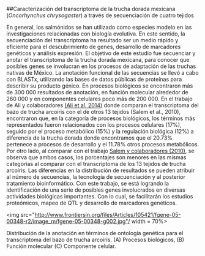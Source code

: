 ##Caracterización del transcriptoma de la trucha dorada mexicana (*Oncorhynchus chrysogaster*) a través de secuenciación de cuatro tejidos

En general, los salmónidos se han utilizado como especies modelo en las investigaciones relacionadas con biología evolutiva. En este sentido, la secuenciación del transcriptoma ha resultado ser un medio rápido y eficiente para el descubrimiento de genes, desarrollo de marcadores genéticos y análisis expresión. El objetivo de este estudio fue secuenciar y anotar el transcriptoma de la trucha dorada mexicana, para conocer que posibles genes se involucran en los procesos de adaptación de las truchas nativas de México. La anotación funcional de las secuencias se llevó a cabo con BLASTx, utilizando las bases de datos públicas de proteínas para describir su producto génico. En procesos biológicos se encontraron más de 300 000 resultados de anotación, en función molecular alrededor de 260 000 y en componentes celulares poco más de 200 000. En el trabajo de Ali y colaboradores [(Ali et al, 2014)](http://journal.frontiersin.org/article/10.3389/fgene.2014.00348/full) donde comparan el transcriptoma del bazo de trucha arcoíris con el de otros 13 tejidos (Salem et al., 2010), encontraron que, en la categoría de procesos biológicos, los términos más representados fueron relacionados con los procesos celulares (17%), seguido por el proceso metabólico (15%) y la regulación biológica (12%) a diferencia de la trucha dorada donde encontramos que el 20.73% pertenece a procesos de desarrollo y el 11.78% otros procesos metabólicos. Por otro lado, al comparar con el trabajo [Salem y colaboradores (2010)](http://bmcgenomics.biomedcentral.com/articles/10.1186/1471-2164-11-564), se observa que ambos casos, los porcentajes son menores en las mismas categorías al comparar con el transcriptoma de los 13 tejidos de trucha arcoíris. Las diferencias en la distribución de resultados se pueden atribuir al número de secuencias, la tecnología de secuenciación y al posterior tratamiento bioinformático. Con este trabajo, se está logrando la identificación de una serie de posibles genes involucrados en diversas actividades biológicas importantes. Con lo cual, se facilitarán los estudios proteómicos, mapeo de QTL y desarrollo de marcadores genéticos.

<img src="http://www.frontiersin.org/files/Articles/105421/fgene-05-00348-r2/image_m/fgene-05-00348-g002.jpg"/ width = 70%>

Distribución de la anotación en términos de ontología genética para el transcriptoma del bazo de trucha arcoíris. (A) Procesos biológicos, (B) Función molecular (C) Componente celular.


